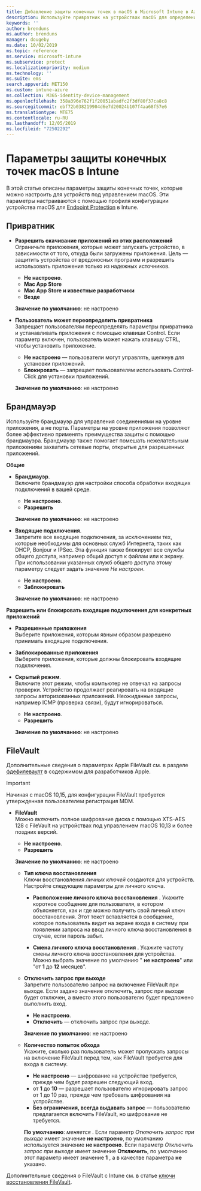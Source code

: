 ```yaml
---
title: Добавление защиты конечных точек в macOS в Microsoft Intune в Azure | Документы Майкрософт
description: Используйте привратник на устройствах macOS для определения источника установки приложений, включая Mac App Store. Кроме того, включите или настройте брандмауэр для разрешения конкретных приложений, блокировки определенных приложений, использования скрытого режима и даже блокировки определенных типов входящих подключений с помощью Microsoft Intune.
keywords: ''
author: brenduns
ms.author: brenduns
manager: dougeby
ms.date: 10/02/2019
ms.topic: reference
ms.service: microsoft-intune
ms.subservice: protect
ms.localizationpriority: medium
ms.technology: ''
ms.suite: ems
search.appverid: MET150
ms.custom: intune-azure
ms.collection: M365-identity-device-management
ms.openlocfilehash: 358a396e762f1f20051abadfc2f3df80f37ca8c8
ms.sourcegitcommit: ebf72b038219904d6e7d20024b107f4aa68f57e6
ms.translationtype: MTE75
ms.contentlocale: ru-RU
ms.lasthandoff: 12/05/2019
ms.locfileid: "72502292"
---
```

# <a name="macos-endpoint-protection-settings-in-intune"></a>Параметры защиты конечных точек macOS в Intune  

В этой статье описаны параметры защиты конечных точек, которые можно настроить для устройств под управлением macOS. Эти параметры настраиваются с помощью профиля конфигурации устройства macOS для [Endpoint Protection](endpoint-protection-configure.md) в Intune.  

## <a name="gatekeeper"></a>Привратник  

- **Разрешить скачивание приложений из этих расположений**  
  Ограничьте приложения, которые может запускать устройство, в зависимости от того, откуда были загружены приложения. Цель — защитить устройства от вредоносных программ и разрешить использовать приложения только из надежных источников.  

  - **Не настроено**.  
  - **Mac App Store**  
  - **Mac App Store и известные разработчики**  
  - **Везде**  

  **Значение по умолчанию**: не настроено  

- **Пользователь может переопределить привратника**  
  Запрещает пользователям переопределять параметры привратника и устанавливать приложения с помощью клавиши Control. Если параметр включен, пользователь может нажать клавишу CTRL, чтобы установить приложение.  
 
  - **Не настроено** — пользователи могут управлять, щелкнув для установки приложений.  
  - **Блокировать** — запрещает пользователям использовать Control-Click для установки приложений.  

  **Значение по умолчанию**: не настроено  

## <a name="firewall"></a>Брандмауэр  

Используйте брандмауэр для управления соединениями на уровне приложения, а не порта. Параметры на уровне приложения позволяют более эффективно применять преимущества защиты с помощью брандмауэра. Брандмауэр также помогает помешать нежелательным приложениям захватить сетевые порты, открытые для разрешенных приложений.  

**Общие**
- **Брандмауэр**.  
  Включите брандмауэр для настройки способа обработки входящих подключений в вашей среде.  
  - **Не настроено**.  
  - **Разрешить**  

  **Значение по умолчанию**: не настроено  

- **Входящие подключения**.  
  Запретите все входящие подключения, за исключением тех, которые необходимы для основных служб Интернета, таких как DHCP, Bonjour и IPSec. Эта функция также блокирует все службы общего доступа, например общий доступ к файлам или к экрану. При использовании указанных служб общего доступа этому параметру следует задать значение *Не настроен*.  
  - **Не настроено**.  
  - **Заблокировать**  

  **Значение по умолчанию**: не настроено  

**Разрешить или блокировать входящие подключения для конкретных приложений**  

  - **Разрешенные приложения**  
    Выберите приложения, которым явным образом разрешено принимать входящие подключения.  

  - **Заблокированные приложения**  
    Выберите приложения, которые должны блокировать входящие подключения.  

  - **Скрытый режим**.  
    Включите этот режим, чтобы компьютер не отвечал на запросы проверки. Устройство продолжает реагировать на входящие запросы авторизованных приложений. Неожиданные запросы, например ICMP (проверка связи), будут игнорироваться.  
    - **Не настроено**.  
    - **Разрешить**  

    **Значение по умолчанию**: не настроено  

## <a name="filevault"></a>FileVault  
Дополнительные сведения о параметрах Apple FileVault см. в разделе [фдефилеваулт](https://developer.apple.com/documentation/devicemanagement/fdefilevault) в содержимом для разработчиков Apple. 

> [!IMPORTANT]  
> Начиная с macOS 10,15, для конфигурации FileVault требуется утвержденная пользователем регистрация MDM. 

- **FileVault**  
  Можно *включить* полное шифрование диска с помощью XTS-AES 128 с FileVault на устройствах под управлением macOS 10,13 и более поздних версий.  
  - **Не настроено**.  
  - **Разрешить**  

  **Значение по умолчанию**: не настроено  

  - **Тип ключа восстановления**  
    Ключи восстановления *личных ключей* создаются для устройств. Настройте следующие параметры для личного ключа.  

    - **Расположение личного ключа восстановления** . Укажите короткое сообщение для пользователя, в котором объясняется, как и где можно получить свой личный ключ восстановления. Этот текст вставляется в сообщение, которое пользователь видит на экране входа в систему при появлении запроса на ввод личного ключа восстановления в случае, если пароль забыт.  
      
    - **Смена личного ключа восстановления** . Укажите частоту смены личного ключа восстановления для устройства. Можно выбрать значение по умолчанию " **не настроено**" или "от **1** до **12** месяцев".  

  - **Отключить запрос при выходе**  
    Запретите пользователю запрос на включение FileVault при выходе.  Если задано значение отключить, запрос при выходе будет отключен, а вместо этого пользователю будет предложено выполнить вход.  
    - **Не настроено**.  
    - **Отключить** — отключить запрос при выходе.

    **Значение по умолчанию**: не настроено  

  - **Количество попыток обхода**  
  Укажите, сколько раз пользователь может пропускать запросы на включение FileVault перед тем, как FileVault требуется для входа в систему. 

    - **Не настроено** — шифрование на устройстве требуется, прежде чем будет разрешен следующий вход.  
    - от **1** до **10** — разрешает пользователю игнорировать запрос от 1 до 10 раз, прежде чем требовать шифрования на устройстве.  
    - **Без ограничения, всегда выдавать запрос** — пользователю предлагается включить FileVault, но шифрование не требуется.  
 
    **По умолчанию**: *меняется* . Если параметр *Отключить запрос при выходе* имеет значение **не настроено**, по умолчанию используется значение **не настроено**. Если параметр *Отключить запрос при выходе* имеет значение **Отключить**, по умолчанию этот параметр имеет значение **1** , а в качестве параметра **не** указано.

Дополнительные сведения о FileVault с Intune см. в статье [ключи восстановления FileVault](encryption-monitor.md#filevault-recovery-keys).

